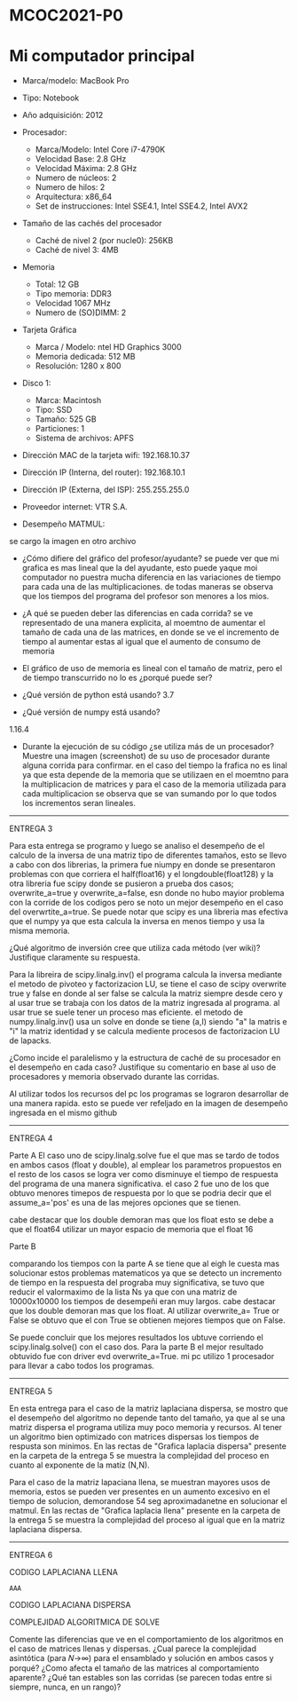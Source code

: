 # MCOC2021-P0

# Mi computador principal

* Marca/modelo: MacBook Pro
* Tipo: Notebook
* Año adquisición: 2012
* Procesador:
  * Marca/Modelo: Intel Core i7-4790K
  * Velocidad Base: 2.8 GHz
  * Velocidad Máxima: 2.8 GHz
  * Numero de núcleos: 2 
  * Numero de hilos: 2
  * Arquitectura: x86_64
  * Set de instrucciones: Intel SSE4.1, Intel SSE4.2, Intel AVX2
* Tamaño de las cachés del procesador
  * Caché de nivel 2 (por nucle0): 256KB
  * Caché de nivel 3: 4MB
* Memoria 
  * Total: 12 GB
  * Tipo memoria: DDR3
  * Velocidad 1067 MHz
  * Numero de (SO)DIMM: 2
* Tarjeta Gráfica
  * Marca / Modelo: ntel HD Graphics 3000
  * Memoria dedicada: 512 MB
  * Resolución: 1280 x 800
* Disco 1: 
  * Marca: Macintosh
  * Tipo: SSD
  * Tamaño: 525 GB
  * Particiones: 1
  * Sistema de archivos: APFS
  
* Dirección MAC de la tarjeta wifi:  192.168.10.37
* Dirección IP (Interna, del router): 192.168.10.1
* Dirección IP (Externa, del ISP): 255.255.255.0
* Proveedor internet: VTR S.A.


* Desempeño MATMUL:

se cargo la imagen en otro archivo



* ¿Cómo difiere del gráfico del profesor/ayudante?
se puede ver que mi grafica es mas lineal que la del ayudante, esto puede yaque moi computador no puestra mucha diferencia en las variaciones de tiempo para cada una de las multiplicaciones. de todas maneras se observa que los tiempos del programa del profesor son menores a los mios.

* ¿A qué se pueden deber las diferencias en cada corrida?
 se ve representado de una manera explicita, al moemtno de aumentar el tamaño de cada una de las matrices, en donde se ve el incremento de tiempo al aumentar estas al igual que el aumento de consumo de memoria

* El gráfico de uso de memoria es lineal con el tamaño de matriz, pero el de tiempo transcurrido no lo es ¿porqué puede ser?
* ¿Qué versión de python está usando?
3.7

* ¿Qué versión de numpy está usando?

1.16.4

* Durante la ejecución de su código ¿se utiliza más de un procesador? Muestre una imagen (screenshot) de su uso de procesador durante alguna corrida para confirmar. 
en el caso del tiempo la frafica no es linal ya que esta depende de la memoria que se utilizaen en el moemtno para la multiplicacion de matrices y para el caso de la memoria utilizada para cada multiplicacion se observa que se van sumando por lo que todos los incrementos seran lineales.

--------------------------------------------------------------------------------------------------------------------------------------------------------------------

ENTREGA 3

Para esta entrega se programo y luego se analiso el desempeño de el calculo de la inversa de una matriz tipo de diferentes tamaños, esto se llevo a cabo con dos librerias, la primera fue niumpy en donde se presentaron problemas con que corriera el half(float16) y el longdouble(float128) y la otra libreria fue scipy donde se pusieron a prueba dos casos; overwrite_a=true y overwrite_a=false, esn donde no hubo mayior problema con la corride de los codigos pero se noto un mejor desempeño en el caso del overwrtite_a=true.
Se puede notar que scipy es una libreria mas efectiva que el numpy ya que esta calcula la inversa en menos tiempo y usa la misma memoria.

¿Qué algoritmo de inversión cree que utiliza cada método (ver wiki)? Justifique claramente su respuesta.

Para la libreira de scipy.linalg.inv() el programa calcula la inversa mediante el metodo de pivoteo y factorizacion LU, se tiene el caso de scipy overwrite true y false en donde al ser false se calcula la matriz siempre desde cero y al usar true se trabaja con los datos de la matriz ingresada al programa. al usar true se suele tener un proceso mas eficiente.
el metodo de numpy.linalg.inv() usa un solve en donde se tiene (a,I) siendo "a" la matris e "i" la matriz identidad y se calcula mediente procesos de factorizacion LU de lapacks.


¿Como incide el paralelismo y la estructura de caché de su procesador en el desempeño en cada caso? Justifique su comentario en base al uso de procesadores y memoria observado durante las corridas. 


Al utilizar todos los recursos del pc los programas se lograron desarrollar de una manera rapida. esto se puede ver refeljado en la imagen de desempeño ingresada en el mismo github

-------------------------------------------------------------------------------------------------------------------------------------------------------------------

ENTREGA 4

Parte A
El caso uno de scipy.linalg.solve fue el que mas se tardo de todos en ambos casos (float y double), al emplear los parametros propuestos en el resto de los casos se logra ver como disminuye el tiempo de respuesta del programa de una manera significativa. el caso 2 fue uno de los que obtuvo menores timepos de respuesta por lo que se podria decir que el assume_a='pos' es una de las mejores opciones  que se tienen.

cabe destacar que los double demoran mas que los float esto se debe a que el float64 utilizar un mayor espacio de memoria que el float 16


Parte B

comparando los tiempos con la parte A se tiene que al eigh le cuesta mas solucionar estos problemas matematicos ya que se detecto un incremento de tiempo en la respuesta del prograba muy significativa, se tuvo que reducir el valormaximo de la lista Ns ya que con una matriz de 10000x10000 los tiempos de desempeñi eran muy largos. cabe destacar que los double demoran mas que los float.
Al utilizar overwrite_a= True or False se obtuvo que el con True se obtienen mejores tiempos que on False.


Se puede concluir que los mejores resultados los ubtuve corriendo el scipy.linalg.solve() con el caso dos. Para la parte B el mejor resultado obtuvido fue con driver evd overwrite_a=True. mi pc utilizo 1 procesador para llevar a cabo todos los programas.


-------------------------------------------------------------------------------------------------------------------------------------------------------------------

ENTREGA 5

En esta entrega para el caso de la matriz laplaciana dispersa, se mostro que el desempeño del algoritmo no depende tanto del tamaño, ya que al se una matriz dispersa el programa utiliza muy poco memoria y recursos. Al tener un algoritmo bien optimizado con matrices dispersas los tiempos de respusta son minimos. 
En las rectas de "Grafica laplacia dispersa" presente en la carpeta de la entrega 5 se muestra la complejidad del proceso en cuanto al exponente de la matiz (N,N).

Para el caso de la matriz lapaciana llena, se muestran mayores usos de memoria, estos se pueden ver presentes en un aumento excesivo en el tiempo de solucion, demorandose 54 seg aproximadanetne en solucionar el matmul. En las rectas de "Grafica laplacia llena" presente en la carpeta de la entrega 5 se muestra la complejidad del proceso al igual que en la matriz laplaciana dispersa.


-------------------------------------------------------------------------------------------------------------------------------------------------------------------

ENTREGA 6


CODIGO LAPLACIANA LLENA


```AAA```


CODIGO LAPLACIANA DISPERSA



COMPLEJIDAD ALGORITMICA DE SOLVE


Comente las diferencias que ve en el comportamiento de los algoritmos en el caso de matrices llenas y dispersas.
¿Cual parece la complejidad asintótica (para 𝑁→∞)  para el ensamblado y solución en ambos casos y porqué?
¿Como afecta el tamaño de las matrices al comportamiento aparente?
¿Qué tan estables son las corridas (se parecen todas entre si siempre, nunca, en un rango)?


